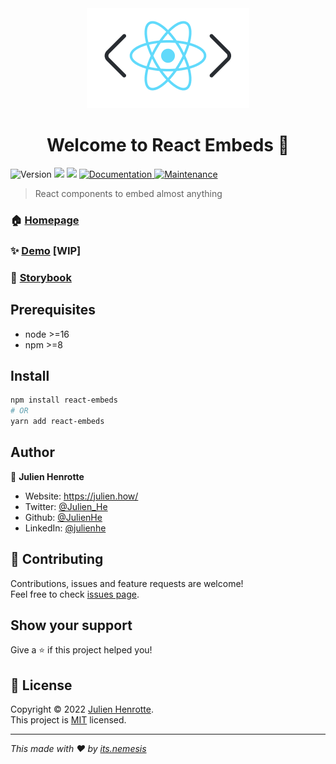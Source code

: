 <center>
  <img src="logo.png" />
</center>
<h1 align="center">Welcome to React Embeds 👋</h1>
<p>
  <img alt="Version" src="https://img.shields.io/badge/version-0.0.1-blue.svg?cacheSeconds=2592000" />
  <img src="https://img.shields.io/badge/node-%3E%3D16-blue.svg" />
  <img src="https://img.shields.io/badge/npm-%3E%3D8-blue.svg" />
  <a href="https://react-embeds-storybook.vercel.app/" target="_blank">
    <img alt="Documentation" src="https://img.shields.io/badge/documentation-yes-brightgreen.svg" />
  </a>
  <a href="https://github.com/JulienHe/react-embeds/graphs/commit-activity" target="_blank">
    <img alt="Maintenance" src="https://img.shields.io/badge/Maintained%3F-yes-green.svg" />
  </a>
</p>

> React components to embed almost anything

### 🏠 [Homepage](https://github.com/JulienHe/react-embeds#readme)

### ✨ [Demo](https://react-embeds.vercel.app/) [WIP]
### 📕 [Storybook](https://react-embeds-storybook.vercel.app/)

## Prerequisites

- node >=16
- npm >=8

## Install

```sh
npm install react-embeds
# OR
yarn add react-embeds
```

## Author

👤 **Julien Henrotte**

* Website: https://julien.how/
* Twitter: [@Julien\_He](https://twitter.com/Julien\_He)
* Github: [@JulienHe](https://github.com/JulienHe)
* LinkedIn: [@julienhe](https://linkedin.com/in/julienhe)

## 🤝 Contributing

Contributions, issues and feature requests are welcome!<br />Feel free to check [issues page](https://github.com/JulienHe/react-embeds/issues). 

## Show your support

Give a ⭐️ if this project helped you!

## 📝 License

Copyright © 2022 [Julien Henrotte](https://github.com/JulienHe).<br />
This project is [MIT](https://github.com/JulienHe/react-embeds/blob/master/LICENSE) licensed.

***
_This made with ❤️ by [its.nemesis](https://itsnemesis.com/)_